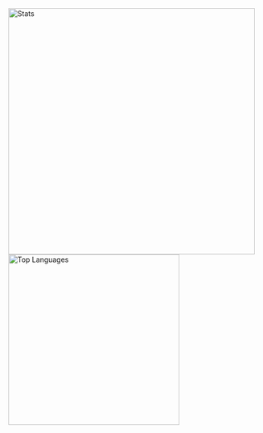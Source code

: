 <div>
    <img src="https://github-readme-stats.vercel.app/api?username=timlg07&amp;hide_border=true&amp;show_icons=true&amp;count_private=true&amp;include_all_commits=true&amp;bg_color=0d1117ff&amp;theme=dark" alt="Stats" width="490">
    <img src="https://github-readme-stats.vercel.app/api/top-langs/?username=timlg07&amp;hide_border=true&amp;bg_color=0d1117ff&amp;exclude_repo=MatterelloMV&amp;langs_count=10&amp;layout=compact&amp;theme=dark" alt="Top Languages"width="340">
</div>
